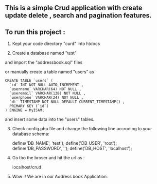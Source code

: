 ## This is a simple Crud application with create update delete , search and pagination features.


## To run this project :

1. Kept your code directory "curd" into htdocs

2. Create a database named "test" 

and import the "addressbook.sql" files  

or manually create a table named "users" as

	CREATE TABLE `users` (
 	  `id` INT NOT NULL AUTO_INCREMENT ,
 	  `username` VARCHAR(64) NOT NULL ,
 	  `useremail` VARCHAR(128) NOT NULL ,
 	  `userphone` VARCHAR(24) NOT NULL ,
 	  `dt` TIMESTAMP NOT NULL DEFAULT CURRENT_TIMESTAMP() ,
 	  PRIMARY KEY (`id`)
	) ENGINE = MyISAM;

and insert some data into the "users" tables.


3. Check config.php file and change the following line accroding to your database schema:

	define('DB_NAME', 'test');
	define('DB_USER', 'root');
	define('DB_PASSWORD', '');
	define('DB_HOST', 'localhost');

4. Go tho the broser and hit the url as :

	localhost/crud

5. Wow !! We are in our Address book Application.

